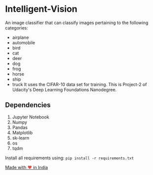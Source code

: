 # Intelligent-Vision
An image classifier that can classify images pertaining to the following categories: 
*    airplane
*    automobile
*   bird
*    cat
*    deer
*    dog
*    frog
*    horse
*    ship
*    truck
It uses the CIFAR-10 data set for training. This is Project-2 of Udacity's Deep Learning Foundations Nanodegree.

## Dependencies
1. Jupyter Notebook
2. Numpy
3. Pandas
4. Matplotlib
5. sk-learn
6. os
7. tqdm

Install all requirements using:
``pip install -r requirements.txt``


<a href="https://madewithlove.org.in" target="_blank">Made with <span style="color: #e74c3c">&hearts;</span> in India</a>

 
